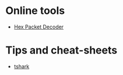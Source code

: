 # Online tools
- [Hex Packet Decoder](https://hpd.gasmi.net/)


# Tips and cheat-sheets
- [tshark](NetworkTools/tshark.md)